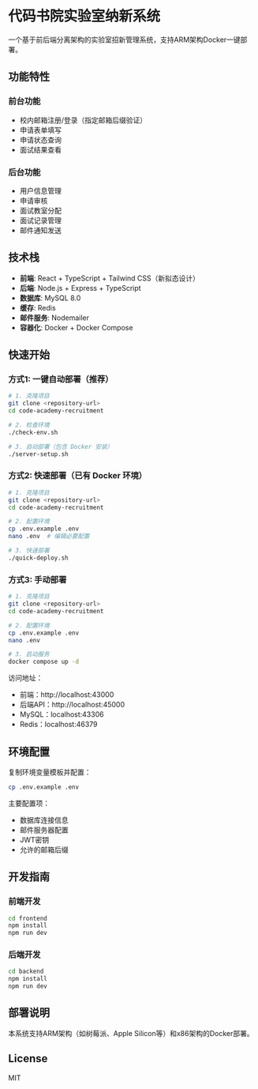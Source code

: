 # 代码书院实验室纳新系统

一个基于前后端分离架构的实验室招新管理系统，支持ARM架构Docker一键部署。

## 功能特性

### 前台功能
- 校内邮箱注册/登录（指定邮箱后缀验证）
- 申请表单填写
- 申请状态查询
- 面试结果查看

### 后台功能
- 用户信息管理
- 申请审核
- 面试教室分配
- 面试记录管理
- 邮件通知发送

## 技术栈

- **前端**: React + TypeScript + Tailwind CSS（新拟态设计）
- **后端**: Node.js + Express + TypeScript
- **数据库**: MySQL 8.0
- **缓存**: Redis
- **邮件服务**: Nodemailer
- **容器化**: Docker + Docker Compose

## 快速开始

### 方式1: 一键自动部署（推荐）

```bash
# 1. 克隆项目
git clone <repository-url>
cd code-academy-recruitment

# 2. 检查环境
./check-env.sh

# 3. 自动部署（包含 Docker 安装）
./server-setup.sh
```

### 方式2: 快速部署（已有 Docker 环境）

```bash
# 1. 克隆项目
git clone <repository-url>
cd code-academy-recruitment

# 2. 配置环境
cp .env.example .env
nano .env  # 编辑必要配置

# 3. 快速部署
./quick-deploy.sh
```

### 方式3: 手动部署

```bash
# 1. 克隆项目
git clone <repository-url>
cd code-academy-recruitment

# 2. 配置环境
cp .env.example .env
nano .env

# 3. 启动服务
docker compose up -d
```

访问地址：
- 前端：http://localhost:43000
- 后端API：http://localhost:45000
- MySQL：localhost:43306
- Redis：localhost:46379

## 环境配置

复制环境变量模板并配置：

```bash
cp .env.example .env
```

主要配置项：
- 数据库连接信息
- 邮件服务器配置
- JWT密钥
- 允许的邮箱后缀

## 开发指南

### 前端开发

```bash
cd frontend
npm install
npm run dev
```

### 后端开发

```bash
cd backend
npm install
npm run dev
```

## 部署说明

本系统支持ARM架构（如树莓派、Apple Silicon等）和x86架构的Docker部署。

## License

MIT